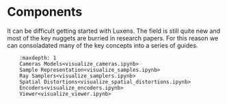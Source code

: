 # Components

It can be difficult getting started with Luxens. The field is still quite new and most of the key nuggets are burried in research papers. For this reason we can consoladated many of the key concepts into a series of guides.

```{toctree}
    :maxdepth: 1
    Cameras Models<visualize_cameras.ipynb>
    Sample Representation<visualize_samples.ipynb>
    Ray Samplers<visualize_samplers.ipynb>
    Spatial Distortions<visualize_spatial_distortions.ipynb>
    Encoders<visualize_encoders.ipynb>
    Viewer<visualize_viewer.ipynb>
```
